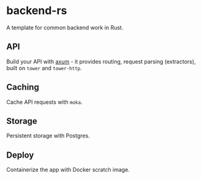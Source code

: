 # backend-rs
A template for common backend work in Rust.

## API
Build your API with [axum](https://github.com/tokio-rs/axum) - it provides routing, request parsing (extractors), built on `tower` and `tower-http`.

## Caching
Cache API requests with `moka`.

## Storage
Persistent storage with Postgres.

## Deploy
Containerize the app with Docker scratch image.

